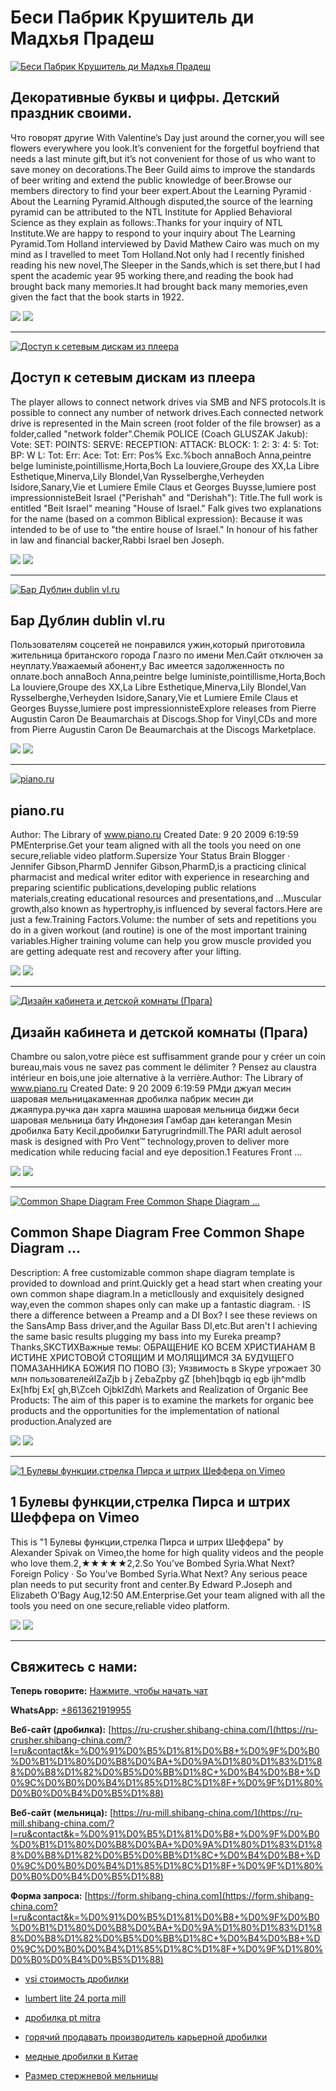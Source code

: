 # Беси Пабрик Крушитель ди Мадхья Прадеш

<a href="https://swt.shibang-china.com/?l=ru&img&k=%D0%91%D0%B5%D1%81%D0%B8+%D0%9F%D0%B0%D0%B1%D1%80%D0%B8%D0%BA+%D0%9A%D1%80%D1%83%D1%88%D0%B8%D1%82%D0%B5%D0%BB%D1%8C+%D0%B4%D0%B8+%D0%9C%D0%B0%D0%B4%D1%85%D1%8C%D1%8F+%D0%9F%D1%80%D0%B0%D0%B4%D0%B5%D1%88" target="_blank">![Беси Пабрик Крушитель ди Мадхья Прадеш](http://static.shibang-china.com/all-800x300/1006.jpg)</a>

## Декоративные буквы и цифры. Детский праздник своими.
Что говорят другие With Valentine’s Day just around the corner,you will see flowers everywhere you look.It’s convenient for the forgetful boyfriend that needs a last minute gift,but it’s not convenient for those of us who want to save money on decorations.The Beer Guild aims to improve the standards of beer writing and extend the public knowledge of beer.Browse our members directory to find your beer expert.About the Learning Pyramid&nbsp;&#0183;&#32;About the Learning Pyramid.Although disputed,the source of the learning pyramid can be attributed to the NTL Institute for Applied Behavioral Science as they explain as follows:.Thanks for your inquiry of NTL Institute.We are happy to respond to your inquiry about The Learning Pyramid.Tom Holland interviewed by David Mathew Cairo was much on my mind as I travelled to meet Tom Holland.Not only had I recently finished reading his new novel,The Sleeper in the Sands,which is set there,but I had spent the academic year 95 working there,and reading the book had brought back many memories.It had brought back many memories,even given the fact that the book starts in 1922.


<a href="https://whatsapp.shibangsoft.com/WhatsApp.php" target="_blank" title="WhatsApp">![](http://static.shibang-china.com/icon/whatsapp.png)</a> <a href="https://swt.shibang-china.com/?l=ru&icon&k=%D0%91%D0%B5%D1%81%D0%B8+%D0%9F%D0%B0%D0%B1%D1%80%D0%B8%D0%BA+%D0%9A%D1%80%D1%83%D1%88%D0%B8%D1%82%D0%B5%D0%BB%D1%8C+%D0%B4%D0%B8+%D0%9C%D0%B0%D0%B4%D1%85%D1%8C%D1%8F+%D0%9F%D1%80%D0%B0%D0%B4%D0%B5%D1%88" target="_blank">![](http://static.shibang-china.com/icon/chat-ru.png)</a>

---

<a href="https://swt.shibang-china.com/?l=ru&img&k=%D0%91%D0%B5%D1%81%D0%B8+%D0%9F%D0%B0%D0%B1%D1%80%D0%B8%D0%BA+%D0%9A%D1%80%D1%83%D1%88%D0%B8%D1%82%D0%B5%D0%BB%D1%8C+%D0%B4%D0%B8+%D0%9C%D0%B0%D0%B4%D1%85%D1%8C%D1%8F+%D0%9F%D1%80%D0%B0%D0%B4%D0%B5%D1%88" target="_blank">![Доступ к сетевым дискам из плеера](http://static.shibang-china.com/all-800x300/1513.jpg)</a>

## Доступ к сетевым дискам из плеера
The player allows to connect network drives via SMB and NFS protocols.It is possible to connect any number of network drives.Each connected network drive is represented in the Main screen (root folder of the file browser) as a folder,called &quot;network folder&quot;.Chemik POLICE (Coach GLUSZAK Jakub): Vote: SET: POINTS: SERVE: RECEPTION: ATTACK: BLOCK: 1: 2: 3: 4: 5: Tot: BP: W L: Tot: Err: Ace: Tot: Err: Pos% Exc.%boch annaBoch Anna,peintre belge luministe,pointillisme,Horta,Boch La louviere,Groupe des XX,La Libre Esthetique,Minerva,Lily Blondel,Van Rysselberghe,Verheyden Isidore,Sanary,Vie et Lumiere Emile Claus et Georges Buysse,lumiere post impressionnisteBeit Israel (&quot;Perishah&quot; and &quot;Derishah&quot;): Title.The full work is entitled &quot;Beit Israel&quot; meaning &quot;House of Israel.&quot; Falk gives two explanations for the name (based on a common Biblical expression): Because it was intended to be of use to &quot;the entire house of Israel.&quot; In honour of his father in law and financial backer,Rabbi Israel ben Joseph.


<a href="https://whatsapp.shibangsoft.com/WhatsApp.php" target="_blank" title="WhatsApp">![](http://static.shibang-china.com/icon/whatsapp.png)</a> <a href="https://swt.shibang-china.com/?l=ru&icon&k=%D0%91%D0%B5%D1%81%D0%B8+%D0%9F%D0%B0%D0%B1%D1%80%D0%B8%D0%BA+%D0%9A%D1%80%D1%83%D1%88%D0%B8%D1%82%D0%B5%D0%BB%D1%8C+%D0%B4%D0%B8+%D0%9C%D0%B0%D0%B4%D1%85%D1%8C%D1%8F+%D0%9F%D1%80%D0%B0%D0%B4%D0%B5%D1%88" target="_blank">![](http://static.shibang-china.com/icon/chat-ru.png)</a>

---

<a href="https://swt.shibang-china.com/?l=ru&img&k=%D0%91%D0%B5%D1%81%D0%B8+%D0%9F%D0%B0%D0%B1%D1%80%D0%B8%D0%BA+%D0%9A%D1%80%D1%83%D1%88%D0%B8%D1%82%D0%B5%D0%BB%D1%8C+%D0%B4%D0%B8+%D0%9C%D0%B0%D0%B4%D1%85%D1%8C%D1%8F+%D0%9F%D1%80%D0%B0%D0%B4%D0%B5%D1%88" target="_blank">![Бар Дублин dublin vl.ru](http://static.shibang-china.com/all-800x300/921.jpg)</a>

## Бар Дублин dublin vl.ru
Пользователям соцсетей не понравился ужин,который приготовила жительница британского города Глазго по имени Мел.Сайт отключен за неуплату.Уважаемый абонент,у Вас имеется задолженность по оплате.boch annaBoch Anna,peintre belge luministe,pointillisme,Horta,Boch La louviere,Groupe des XX,La Libre Esthetique,Minerva,Lily Blondel,Van Rysselberghe,Verheyden Isidore,Sanary,Vie et Lumiere Emile Claus et Georges Buysse,lumiere post impressionnisteExplore releases from Pierre Augustin Caron De Beaumarchais at Discogs.Shop for Vinyl,CDs and more from Pierre Augustin Caron De Beaumarchais at the Discogs Marketplace.


<a href="https://whatsapp.shibangsoft.com/WhatsApp.php" target="_blank" title="WhatsApp">![](http://static.shibang-china.com/icon/whatsapp.png)</a> <a href="https://swt.shibang-china.com/?l=ru&icon&k=%D0%91%D0%B5%D1%81%D0%B8+%D0%9F%D0%B0%D0%B1%D1%80%D0%B8%D0%BA+%D0%9A%D1%80%D1%83%D1%88%D0%B8%D1%82%D0%B5%D0%BB%D1%8C+%D0%B4%D0%B8+%D0%9C%D0%B0%D0%B4%D1%85%D1%8C%D1%8F+%D0%9F%D1%80%D0%B0%D0%B4%D0%B5%D1%88" target="_blank">![](http://static.shibang-china.com/icon/chat-ru.png)</a>

---

<a href="https://swt.shibang-china.com/?l=ru&img&k=%D0%91%D0%B5%D1%81%D0%B8+%D0%9F%D0%B0%D0%B1%D1%80%D0%B8%D0%BA+%D0%9A%D1%80%D1%83%D1%88%D0%B8%D1%82%D0%B5%D0%BB%D1%8C+%D0%B4%D0%B8+%D0%9C%D0%B0%D0%B4%D1%85%D1%8C%D1%8F+%D0%9F%D1%80%D0%B0%D0%B4%D0%B5%D1%88" target="_blank">![piano.ru](http://static.shibang-china.com/all-800x300/839.jpg)</a>

## piano.ru
Author: The Library of www.piano.ru Created Date: 9 20 2009 6:19:59 PMEnterprise.Get your team aligned with all the tools you need on one secure,reliable video platform.Supersize Your Status Brain Blogger&nbsp;&#0183;&#32;Jennifer Gibson,PharmD Jennifer Gibson,PharmD,is a practicing clinical pharmacist and medical writer editor with experience in researching and preparing scientific publications,developing public relations materials,creating educational resources and presentations,and …Muscular growth,also known as hypertrophy,is influenced by several factors.Here are just a few.Training Factors.Volume: the number of sets and repetitions you do in a given workout (and routine) is one of the most important training variables.Higher training volume can help you grow muscle provided you are getting adequate rest and recovery after your lifting.


<a href="https://whatsapp.shibangsoft.com/WhatsApp.php" target="_blank" title="WhatsApp">![](http://static.shibang-china.com/icon/whatsapp.png)</a> <a href="https://swt.shibang-china.com/?l=ru&icon&k=%D0%91%D0%B5%D1%81%D0%B8+%D0%9F%D0%B0%D0%B1%D1%80%D0%B8%D0%BA+%D0%9A%D1%80%D1%83%D1%88%D0%B8%D1%82%D0%B5%D0%BB%D1%8C+%D0%B4%D0%B8+%D0%9C%D0%B0%D0%B4%D1%85%D1%8C%D1%8F+%D0%9F%D1%80%D0%B0%D0%B4%D0%B5%D1%88" target="_blank">![](http://static.shibang-china.com/icon/chat-ru.png)</a>

---

<a href="https://swt.shibang-china.com/?l=ru&img&k=%D0%91%D0%B5%D1%81%D0%B8+%D0%9F%D0%B0%D0%B1%D1%80%D0%B8%D0%BA+%D0%9A%D1%80%D1%83%D1%88%D0%B8%D1%82%D0%B5%D0%BB%D1%8C+%D0%B4%D0%B8+%D0%9C%D0%B0%D0%B4%D1%85%D1%8C%D1%8F+%D0%9F%D1%80%D0%B0%D0%B4%D0%B5%D1%88" target="_blank">![Дизайн кабинета и детской комнаты (Прага)](http://static.shibang-china.com/all-800x300/1190.jpg)</a>

## Дизайн кабинета и детской комнаты (Прага)
Chambre ou salon,votre pi&#232;ce est suffisamment grande pour y cr&#233;er un coin bureau,mais vous ne savez pas comment le d&#233;limiter ? Pensez au claustra int&#233;rieur en bois,une joie alternative &#224; la verri&#232;re.Author: The Library of www.piano.ru Created Date: 9 20 2009 6:19:59 PMди джуал месин шаровая мельницакаменная дробилка пабрик месин ди джаяпура.ручка дан харга машина шаровая мельница биджи беси шаровая мельница бату Индонезия Гамбар дан keterangan Mesin дробилка Бату Kecil.дробилки Батуrugrindmill.The PARI adult aerosol mask is designed with Pro Vent™ technology,proven to deliver more medication while reducing facial and eye deposition.1 Features Front …


<a href="https://whatsapp.shibangsoft.com/WhatsApp.php" target="_blank" title="WhatsApp">![](http://static.shibang-china.com/icon/whatsapp.png)</a> <a href="https://swt.shibang-china.com/?l=ru&icon&k=%D0%91%D0%B5%D1%81%D0%B8+%D0%9F%D0%B0%D0%B1%D1%80%D0%B8%D0%BA+%D0%9A%D1%80%D1%83%D1%88%D0%B8%D1%82%D0%B5%D0%BB%D1%8C+%D0%B4%D0%B8+%D0%9C%D0%B0%D0%B4%D1%85%D1%8C%D1%8F+%D0%9F%D1%80%D0%B0%D0%B4%D0%B5%D1%88" target="_blank">![](http://static.shibang-china.com/icon/chat-ru.png)</a>

---

<a href="https://swt.shibang-china.com/?l=ru&img&k=%D0%91%D0%B5%D1%81%D0%B8+%D0%9F%D0%B0%D0%B1%D1%80%D0%B8%D0%BA+%D0%9A%D1%80%D1%83%D1%88%D0%B8%D1%82%D0%B5%D0%BB%D1%8C+%D0%B4%D0%B8+%D0%9C%D0%B0%D0%B4%D1%85%D1%8C%D1%8F+%D0%9F%D1%80%D0%B0%D0%B4%D0%B5%D1%88" target="_blank">![Common Shape Diagram Free Common Shape Diagram …](http://static.shibang-china.com/all-800x300/1085.jpg)</a>

## Common Shape Diagram Free Common Shape Diagram …
Description: A free customizable common shape diagram template is provided to download and print.Quickly get a head start when creating your own common shape diagram.In a meticllously and exquisitely designed way,even the common shapes only can make up a fantastic diagram.&nbsp;&#0183;&#32;IS there a difference between a Preamp and a DI Box? I see these reviews on the SansAmp Bass driver,and the Aguilar Bass DI,etc.But aren't I achieving the same basic results plugging my bass into my Eureka preamp? Thanks,SKСТИХВажные темы: ОБРАЩЕНИЕ КО ВСЕМ ХРИСТИАНАМ В ИСТИНЕ ХРИСТОВОЙ СТОЯЩИМ И МОЛЯЩИМСЯ ЗА БУДУЩЕГО ПОМАЗАННИКА БОЖИЯ ПО ПОВО (3); Уязвимость в Skype угрожает 30 млн пользователейIZaZjb b j ZebaZpby gZ [bheh]bqgb iq egb ijh^mdlb Ex[hfbj Ex[ gh\,B\Zceh OjbklZdh\ Markets and Realization of Organic Bee Products: The aim of this paper is to examine the markets for organic bee products and the opportunities for the implementation of national production.Analyzed are


<a href="https://whatsapp.shibangsoft.com/WhatsApp.php" target="_blank" title="WhatsApp">![](http://static.shibang-china.com/icon/whatsapp.png)</a> <a href="https://swt.shibang-china.com/?l=ru&icon&k=%D0%91%D0%B5%D1%81%D0%B8+%D0%9F%D0%B0%D0%B1%D1%80%D0%B8%D0%BA+%D0%9A%D1%80%D1%83%D1%88%D0%B8%D1%82%D0%B5%D0%BB%D1%8C+%D0%B4%D0%B8+%D0%9C%D0%B0%D0%B4%D1%85%D1%8C%D1%8F+%D0%9F%D1%80%D0%B0%D0%B4%D0%B5%D1%88" target="_blank">![](http://static.shibang-china.com/icon/chat-ru.png)</a>

---

<a href="https://swt.shibang-china.com/?l=ru&img&k=%D0%91%D0%B5%D1%81%D0%B8+%D0%9F%D0%B0%D0%B1%D1%80%D0%B8%D0%BA+%D0%9A%D1%80%D1%83%D1%88%D0%B8%D1%82%D0%B5%D0%BB%D1%8C+%D0%B4%D0%B8+%D0%9C%D0%B0%D0%B4%D1%85%D1%8C%D1%8F+%D0%9F%D1%80%D0%B0%D0%B4%D0%B5%D1%88" target="_blank">![1 Булевы функции,стрелка Пирса и штрих Шеффера on Vimeo](http://static.shibang-china.com/all-800x300/171.jpg)</a>

## 1 Булевы функции,стрелка Пирса и штрих Шеффера on Vimeo
This is &quot;1 Булевы функции,стрелка Пирса и штрих Шеффера&quot; by Alexander Spivak on Vimeo,the home for high quality videos and the people who love them.2,★★★★★2,2.So You’ve Bombed Syria.What Next? Foreign Policy&nbsp;&#0183;&#32;So You’ve Bombed Syria.What Next? Any serious peace plan needs to put security front and center.By Edward P.Joseph and Elizabeth O’Bagy Aug,12:50 AM.Enterprise.Get your team aligned with all the tools you need on one secure,reliable video platform.


<a href="https://whatsapp.shibangsoft.com/WhatsApp.php" target="_blank" title="WhatsApp">![](http://static.shibang-china.com/icon/whatsapp.png)</a> <a href="https://swt.shibang-china.com/?l=ru&icon&k=%D0%91%D0%B5%D1%81%D0%B8+%D0%9F%D0%B0%D0%B1%D1%80%D0%B8%D0%BA+%D0%9A%D1%80%D1%83%D1%88%D0%B8%D1%82%D0%B5%D0%BB%D1%8C+%D0%B4%D0%B8+%D0%9C%D0%B0%D0%B4%D1%85%D1%8C%D1%8F+%D0%9F%D1%80%D0%B0%D0%B4%D0%B5%D1%88" target="_blank">![](http://static.shibang-china.com/icon/chat-ru.png)</a>

---
## Свяжитесь с нами:

**Теперь говорите:** [Нажмите, чтобы начать чат](https://swt.shibang-china.com?l=ru&contact&k=%D0%91%D0%B5%D1%81%D0%B8+%D0%9F%D0%B0%D0%B1%D1%80%D0%B8%D0%BA+%D0%9A%D1%80%D1%83%D1%88%D0%B8%D1%82%D0%B5%D0%BB%D1%8C+%D0%B4%D0%B8+%D0%9C%D0%B0%D0%B4%D1%85%D1%8C%D1%8F+%D0%9F%D1%80%D0%B0%D0%B4%D0%B5%D1%88)

**WhatsApp:**  [+8613621919955](https://whatsapp.shibangsoft.com/WhatsApp.php)

**Веб-сайт (дробилка):** [https://ru-crusher.shibang-china.com/](https://ru-crusher.shibang-china.com/?l=ru&contact&k=%D0%91%D0%B5%D1%81%D0%B8+%D0%9F%D0%B0%D0%B1%D1%80%D0%B8%D0%BA+%D0%9A%D1%80%D1%83%D1%88%D0%B8%D1%82%D0%B5%D0%BB%D1%8C+%D0%B4%D0%B8+%D0%9C%D0%B0%D0%B4%D1%85%D1%8C%D1%8F+%D0%9F%D1%80%D0%B0%D0%B4%D0%B5%D1%88)

**Веб-сайт (мельница):** [https://ru-mill.shibang-china.com/](https://ru-mill.shibang-china.com/?l=ru&contact&k=%D0%91%D0%B5%D1%81%D0%B8+%D0%9F%D0%B0%D0%B1%D1%80%D0%B8%D0%BA+%D0%9A%D1%80%D1%83%D1%88%D0%B8%D1%82%D0%B5%D0%BB%D1%8C+%D0%B4%D0%B8+%D0%9C%D0%B0%D0%B4%D1%85%D1%8C%D1%8F+%D0%9F%D1%80%D0%B0%D0%B4%D0%B5%D1%88)

**Форма запроса:** [https://form.shibang-china.com](https://form.shibang-china.com?l=ru&contact&k=%D0%91%D0%B5%D1%81%D0%B8+%D0%9F%D0%B0%D0%B1%D1%80%D0%B8%D0%BA+%D0%9A%D1%80%D1%83%D1%88%D0%B8%D1%82%D0%B5%D0%BB%D1%8C+%D0%B4%D0%B8+%D0%9C%D0%B0%D0%B4%D1%85%D1%8C%D1%8F+%D0%9F%D1%80%D0%B0%D0%B4%D0%B5%D1%88)

* [vsi стоимость дробилки](../122/vsi%20%D1%81%D1%82%D0%BE%D0%B8%D0%BC%D0%BE%D1%81%D1%82%D1%8C%20%D0%B4%D1%80%D0%BE%D0%B1%D0%B8%D0%BB%D0%BA%D0%B8.md)

* [lumbert lite 24 porta mill](../123/lumbert%20lite%2024%20porta%20mill.md)

* [дробилка pt mitra](../124/%D0%B4%D1%80%D0%BE%D0%B1%D0%B8%D0%BB%D0%BA%D0%B0%20pt%20mitra.md)

* [горячий продавать производитель карьерной дробилки](../124/%D0%B3%D0%BE%D1%80%D1%8F%D1%87%D0%B8%D0%B9%20%D0%BF%D1%80%D0%BE%D0%B4%D0%B0%D0%B2%D0%B0%D1%82%D1%8C%20%D0%BF%D1%80%D0%BE%D0%B8%D0%B7%D0%B2%D0%BE%D0%B4%D0%B8%D1%82%D0%B5%D0%BB%D1%8C%20%D0%BA%D0%B0%D1%80%D1%8C%D0%B5%D1%80%D0%BD%D0%BE%D0%B9%20%D0%B4%D1%80%D0%BE%D0%B1%D0%B8%D0%BB%D0%BA%D0%B8.md)

* [медные дробилки в Китае](../123/%D0%BC%D0%B5%D0%B4%D0%BD%D1%8B%D0%B5%20%D0%B4%D1%80%D0%BE%D0%B1%D0%B8%D0%BB%D0%BA%D0%B8%20%D0%B2%20%D0%9A%D0%B8%D1%82%D0%B0%D0%B5.md)

* [Размер стержневой мельницы](../125/%D0%A0%D0%B0%D0%B7%D0%BC%D0%B5%D1%80%20%D1%81%D1%82%D0%B5%D1%80%D0%B6%D0%BD%D0%B5%D0%B2%D0%BE%D0%B9%20%D0%BC%D0%B5%D0%BB%D1%8C%D0%BD%D0%B8%D1%86%D1%8B.md)